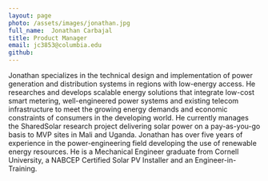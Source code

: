 ```yaml
---
layout: page
photo: /assets/images/jonathan.jpg
full_name:  Jonathan Carbajal
title: Product Manager
email: jc3853@columbia.edu
github: 
---
```

Jonathan specializes in the technical design and implementation of power generation and distribution systems in regions with low-energy access.  He researches and develops scalable energy solutions that integrate low-cost smart metering, well-engineered power systems and existing telecom infrastructure to meet the growing energy demands and economic constraints of consumers in the developing world.  He currently manages the SharedSolar research project delivering solar power on a pay-as-you-go basis to MVP sites in Mali and Uganda. Jonathan has over five years of experience in the power-engineering field developing the use of renewable energy resources.  He is a Mechanical Engineer graduate from Cornell University, a NABCEP Certified Solar PV Installer and an Engineer-in-Training.
